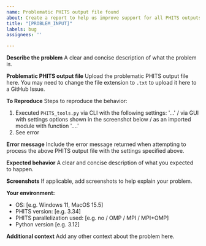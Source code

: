 ```yaml
---
name: Problematic PHITS output file found
about: Create a report to help us improve support for all PHITS outputs
title: "[PROBLEM_INPUT]"
labels: bug
assignees: ''

---
```


**Describe the problem**
A clear and concise description of what the problem is.

**Problematic PHITS output file**
Upload the problematic PHITS output file here. You may need to change the file extension to `.txt` to upload it here to a GitHub Issue.

**To Reproduce**
Steps to reproduce the behavior:
1. Executed `PHITS_tools.py` via CLI with the following settings: '...' / via GUI with settings options shown in the screenshot below / as an imported module with function '....'
2. See error

**Error message**
Include the error message returned when attempting to process the above PHITS output file with the settings specified above.

**Expected behavior**
A clear and concise description of what you expected to happen.

**Screenshots**
If applicable, add screenshots to help explain your problem.

**Your environment:**
 - OS: [e.g. Windows 11, MacOS 15.5]
 - PHITS version: [e.g. 3.34]
 - PHITS parallelization used: [e.g. no / OMP / MPI / MPI+OMP]
 - Python version [e.g. 3.12]

**Additional context**
Add any other context about the problem here.
